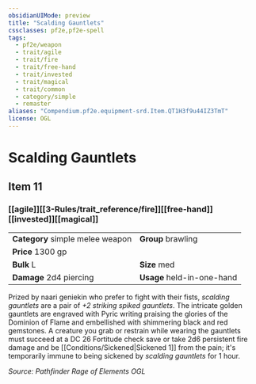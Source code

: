 ```yaml
---
obsidianUIMode: preview
title: "Scalding Gauntlets"
cssclasses: pf2e,pf2e-spell
tags:
  - pf2e/weapon
  - trait/agile
  - trait/fire
  - trait/free-hand
  - trait/invested
  - trait/magical
  - trait/common
  - category/simple
  - remaster
aliases: "Compendium.pf2e.equipment-srd.Item.QT1H3f9u44IZ3TmT"
license: OGL
---
```

# Scalding Gauntlets
## Item 11
### [[agile]][[3-Rules/trait_reference/fire]][[free-hand]][[invested]][[magical]]

|  |  |
| -- | -- |
| **Category** simple melee weapon | **Group** brawling |
| **Price** 1300 gp |  |
| **Bulk** L | **Size** med |
| **Damage** 2d4 piercing  | **Usage** held-in-one-hand |



Prized by naari geniekin who prefer to fight with their fists, _scalding gauntlets_ are a pair of _+2 striking spiked gauntlets_. The intricate golden gauntlets are engraved with Pyric writing praising the glories of the Dominion of Flame and embellished with shimmering black and red gemstones. A creature you grab or restrain while wearing the gauntlets must succeed at a DC 26 Fortitude check save or take 2d6 persistent fire damage and be [[Conditions/Sickened|Sickened 1]] from the pain; it's temporarily immune to being sickened by _scalding gauntlets_ for 1 hour.

*Source: Pathfinder Rage of Elements*
*OGL*